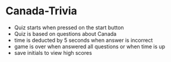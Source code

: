 # Canada-Trivia

- Quiz starts when pressed on the start button 
- Quiz is based on questions about Canada 
- time is deducted by 5 seconds when answer is incorrect 
- game is over when answered all questions or when time is up 
- save initials to view high scores 
